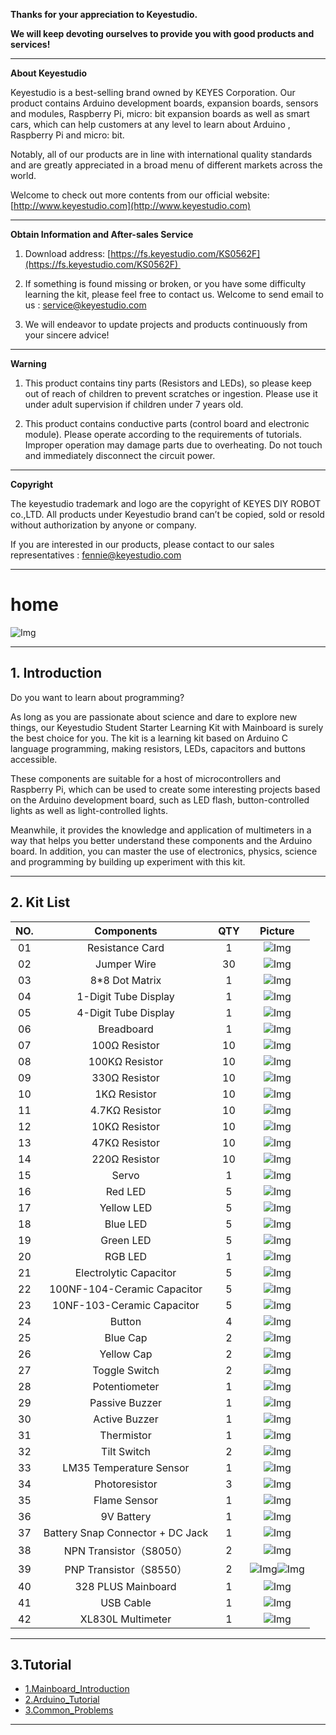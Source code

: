**Thanks for your appreciation to Keyestudio.**

**We will keep devoting ourselves to provide you with good products and services!**

------

**About   Keyestudio**                                                              

Keyestudio is a best-selling brand owned by KEYES Corporation. Our product contains Arduino development boards, expansion boards, sensors and modules, Raspberry Pi, micro: bit expansion boards as well as smart cars, which can help customers at any level to learn about Arduino , Raspberry Pi and micro: bit.

Notably, all of our products are in line with international quality standards and are greatly appreciated in a broad menu of different markets across the world. 

Welcome to check out more contents from our official website:
[http://www.keyestudio.com](http://www.keyestudio.com)

------
**Obtain Information and After-sales Service**                                                     


1. Download address: [https://fs.keyestudio.com/KS0562F](https://fs.keyestudio.com/KS0562F) 

2. If something is found missing or broken, or you have some difficulty learning the kit, please feel free to contact us. Welcome to send email to us : [service@keyestudio.com](http://m.138.gz.cn/webadmin/~CAmsnCrrNXhTAySKCerrIfWjjZuuWVfI/~/usr/mod_edituser.jsp?;uid=service@keyestudio.com;;clearCache=)

3. We will endeavor to update projects and products continuously from your sincere advice!

------

**Warning** 

1. This product contains tiny parts (Resistors and LEDs), so please keep out of reach of children to prevent scratches or ingestion. Please use it under adult supervision if children under 7 years old.

2. This product contains conductive parts (control board and electronic module). Please operate according to the requirements of tutorials. Improper operation may damage parts due to overheating. Do not touch and immediately disconnect the circuit power.

------

**Copyright**

The keyestudio trademark and logo are the copyright of KEYES DIY ROBOT co.,LTD. All products under Keyestudio brand can’t be copied, sold or resold without authorization by anyone or company. 

If you are interested in our products, please contact to our sales representatives : [fennie@keyestudio.com](http://m.138.gz.cn/webadmin/~CAmsnCrrNXhTAySKCerrIfWjjZuuWVfI/~/usr/mod_edituser.jsp?;uid=fennie@keyestudio.com;;clearCache=)

------

# home
![Img](/media/img-20230224084642.png)

------

## 1. Introduction

Do you want to learn about programming?

As long as you are passionate about science and dare to explore new things, our Keyestudio Student Starter Learning Kit with Mainboard is surely the best choice for you. The kit is a learning kit based on Arduino C language programming, making resistors, LEDs, capacitors and buttons accessible. 

These components are suitable for a host of microcontrollers and Raspberry Pi, which can be used to create some interesting projects based on the Arduino development board, such as LED flash, button-controlled lights as well as light-controlled lights.
 
Meanwhile, it provides the knowledge and application of multimeters in a way that helps you better understand these components and the Arduino board. In addition, you can master the use of electronics, physics, science and programming by building up experiment with this kit.

------

## 2. Kit List
| NO. | Components | QTY |Picture|
| :--: | :--: | :--: |:--:|
|01|Resistance Card|1|![Img](/media/img-20230213133357.png)|	
|02|Jumper Wire|30|![Img](/media/img-20230213133717.png)|
|03|8*8 Dot Matrix|1|![Img](/media/img-20230213133730.png)|
|04|1-Digit Tube Display|1|![Img](/media/img-20230213133737.png)|
|05|4-Digit Tube Display|1|![Img](/media/img-20230213133805.png)|
|06|Breadboard|1|![Img](/media/img-20230213133812.png)|	
|07|100Ω Resistor|10|![Img](/media/img-20230321161111.png)|
|08|100KΩ Resistor|10|![Img](/media/img-20230224085332.png)|
|09|330Ω Resistor|10|![Img](/media/img-20230224085343.png)|
|10|1KΩ Resistor|10|![Img](/media/img-20230321161141.png)|
|11|4.7KΩ Resistor|10|![Img](/media/img-20230224085405.png)|	
|12|10KΩ Resistor|10| ![Img](/media/img-20230224085419.png) | 
|13|47KΩ Resistor|10|![Img](/media/img-20230224085428.png)|
|14|220Ω Resistor|10|![Img](/media/img-20230224085436.png)|
|15|Servo|1|![Img](/media/img-20230224085503.png)|
|16|Red LED|5|![Img](/media/img-20230224085525.png)|
|17|Yellow LED|5|![Img](/media/img-20230224085536.png)|
|18|Blue LED|5|![Img](/media/img-20230224085546.png)|
|19|Green LED|5|![Img](/media/img-20230224085556.png)|
|20|RGB LED|1|![Img](/media/img-20230224085605.png)|
|21|Electrolytic Capacitor|5|![Img](/media/img-20230224085614.png)|
|22|100NF-104-Ceramic Capacitor|5|![Img](/media/img-20230224085628.png)|
|23|10NF-103-Ceramic Capacitor|5|![Img](/media/img-20230224085635.png)|
|24|Button|4|![Img](/media/img-20230224085644.png)|
|25|Blue Cap|2|![Img](/media/img-20230224085651.png)|
|26|Yellow Cap|2|![Img](/media/img-20230224085657.png)|
|27|Toggle Switch|2|![Img](/media/img-20230224085706.png)|
|28|Potentiometer|1|![Img](/media/img-20230224085714.png)|
|29|Passive Buzzer|1|![Img](/media/img-20230213134111.png)|
|30|Active Buzzer|1|![Img](/media/img-20230213134117.png)|
|31|Thermistor|1|![Img](/media/img-20230224085745.png)|
|32|Tilt Switch|2|![Img](/media/img-20230224085756.png)|
|33|LM35 Temperature Sensor|1|![Img](/media/img-20230224085805.png)|
|34|Photoresistor|3|![Img](/media/img-20230224085812.png)|
|35|Flame Sensor|1|![Img](/media/img-20230224085819.png)|
|36|9V Battery|1|![Img](/media/img-20230224090758.png)|
|37|Battery Snap Connector + DC Jack|1|![Img](/media/img-20230213134210.png)|
|38|NPN Transistor（S8050）|2|![Img](/media/img-20230224090552.png)|
|39|PNP Transistor（S8550）|2|![Img](/media/img-20230224090719.png)![Img](/media/img-20230224090729.png)|
|40|328 PLUS Mainboard|1|![Img](/media/img-20230224085022.png)|
|41|USB Cable|1|![Img](/media/img-20230224085228.png)|
|42|XL830L Multimeter|1|![Img](/media/img-20230224090944.png)|

------

## 3.Tutorial

* [1.Mainboard_Introduction](1.Mainboard_Introduction/1.Mainboard_Introduction.md)
* [2.Arduino_Tutorial](2.Arduino_Tutorial/2.Arduino_Tutorial.md)
* [3.Common_Problems](3.Common_Problems/3.Common_Problems.md)

------